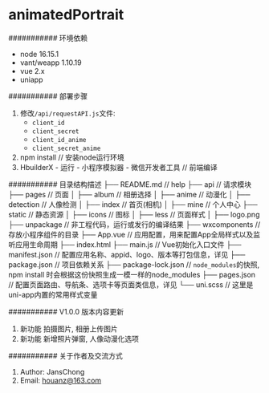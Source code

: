# animatedPortrait

########### 环境依赖
+ node 16.15.1
+ vant/weapp 1.10.19
+ vue 2.x
+ uniapp  

########### 部署步骤
1. 修改`/api/requestAPI.js`文件:
	+ `client_id`
	+ `client_secret`
	+ `client_id_anime`
	+ `client_secret_anime`
2. npm install  // 安装node运行环境
3. HbuilderX - 运行 - 小程序模拟器 - 微信开发者工具  // 前端编译

########### 目录结构描述
├── README.md                   // help
├── api                         // 请求模块
├── pages                       // 页面
│   ├── album					// 相册选择
│   ├── anime          		    // 动漫化
│   ├── detection               // 人像检测
│   ├── index                   // 首页(相机)
│   ├── mine                    // 个人中心
├── static						// 静态资源
│	├── icons					// 图标
│	├── less					// 页面样式
│	├── logo.png
├── unpackage                   // 非工程代码，运行或发行的编译结果
├── wxcomponents				// 存放小程序组件的目录
├── App.vue						// 应用配置，用来配置App全局样式以及监听应用生命周期
├── index.html
├──	main.js               		// Vue初始化入口文件
├── manifest.json         		// 配置应用名称、appid、logo、版本等打包信息，详见
├── package.json     			// 项目依赖关系
├── package-lock.json     		// `node_modules`的快照, npm install 时会根据这份快照生成一模一样的node_modules
├── pages.json           	 	// 配置页面路由、导航条、选项卡等页面类信息，详见
└── uni.scss              		// 这里是uni-app内置的常用样式变量

########### V1.0.0 版本内容更新
1. 新功能     拍摄图片, 相册上传图片
2. 新功能     新增照片弹窗, 人像动漫化选项


########### 关于作者及交流方式
1. Author: JansChong
2. Email: houanz@163.com